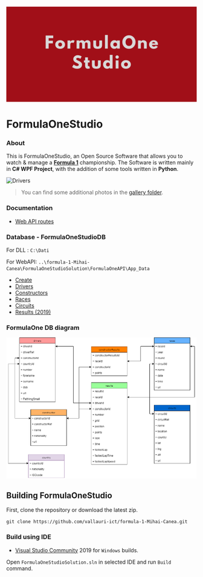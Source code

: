 ![Presentation](https://github.com/vallauri-ict/formula-1-Mihai-Canea/blob/master/Assets/image/Formula1.png)

# FormulaOneStudio

### About
This is FormulaOneStudio, an Open Source Software that allows you to watch & manage a **[Formula 1](https://www.formula1.com/)** championship.
The Software is written mainly in **C# WPF Project**, with the addition of some tools written in **Python**.

![Drivers](https://github.com/vallauri-ict/formula-1-Mihai-Canea/blob/master/Assets/image/drivers.gif)
> You can find some additional photos in the [gallery folder](./Assets/doc/Gallery.md).

### Documentation
- [Web API routes](./Assets/doc/WebApi.md)

### Database - FormulaOneStudioDB
For DLL : `C:\Dati`

For WebAPI: `..\formula-1-Mihai-Canea\FormulaOneStudioSolution\FormulaOneAPI\App_Data`
- [Create](./Assets/doc/sql/FormulaOneCreate.sql)
- [Drivers](./Assets/doc/sql/drivers.sql)
- [Constructors](./Assets/doc/sql/constructors.sql)
- [Races](./Assets/doc/sql/races.sql)
- [Circuits](./Assets/doc/sql/circuits.sql)
- [Results (2019)](./Assets/doc/sql/results.sql)

### FormulaOne DB diagram
![DB diagram](https://github.com/vallauri-ict/formula-1-Mihai-Canea/blob/master/Assets/image/diagrams.png)

## Building FormulaOneStudio
First, clone the repository or download the latest zip.

```
git clone https://github.com/vallauri-ict/formula-1-Mihai-Canea.git
````
### Build using IDE
* [Visual Studio Community](https://visualstudio.microsoft.com/it/vs/community/) 2019 for ```Windows``` builds.

Open ```FormulaOneStudioSolution.sln``` in selected IDE and run ```Build``` command.
